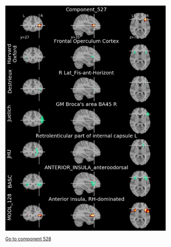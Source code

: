 


![527](preliminary/527.jpg "Component 527")

[Go to component 528](https://parietal-inria.github.io/MODL_atlas/1024/528 "Component 528")